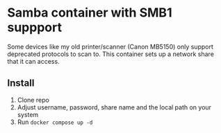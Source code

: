 # Samba container with SMB1 suppport

Some devices like my old printer/scanner (Canon MB5150) only support deprecated protocols to scan to.
This container sets up a network share that it can access.

## Install
1. Clone repo
2. Adjust username, password, share name and the local path on your system
3. Run `docker compose up -d`